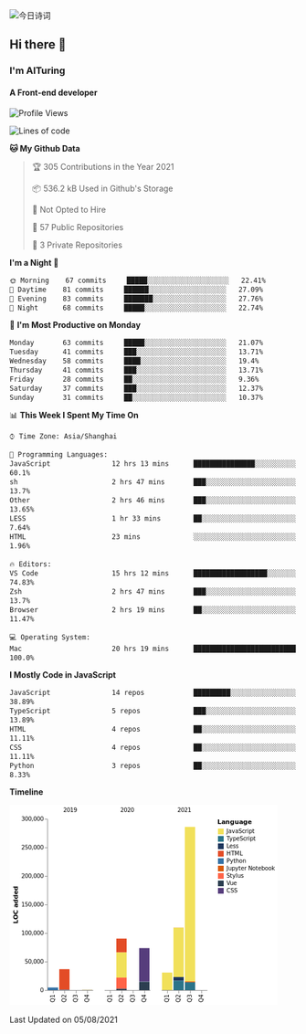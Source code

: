 <img alt="今日诗词" src="https://v2.jinrishici.com/one.svg?font-size=30&spacing=2&color=skyblue" style="max-width:100%; display: block; margin: 0 auto;">

## Hi there 👋
### I'm AITuring
#### A Front-end developer

<!-- <img src="./dhx.gif" width="400px"/> -->

<!--START_SECTION:waka-->
![Profile Views](http://img.shields.io/badge/Profile%20Views-0-blue)

![Lines of code](https://img.shields.io/badge/From%20Hello%20World%20I%27ve%20Written-632321%20lines%20of%20code-blue)

**🐱 My Github Data** 

> 🏆 305 Contributions in the Year 2021
 > 
> 📦 536.2 kB Used in Github's Storage 
 > 
> 🚫 Not Opted to Hire
 > 
> 📜 57 Public Repositories 
 > 
> 🔑 3 Private Repositories  
 > 
**I'm a Night 🦉** 

```text
🌞 Morning    67 commits     █████░░░░░░░░░░░░░░░░░░░░   22.41% 
🌆 Daytime    81 commits     ██████░░░░░░░░░░░░░░░░░░░   27.09% 
🌃 Evening    83 commits     ███████░░░░░░░░░░░░░░░░░░   27.76% 
🌙 Night      68 commits     █████░░░░░░░░░░░░░░░░░░░░   22.74%

```
📅 **I'm Most Productive on Monday** 

```text
Monday       63 commits     █████░░░░░░░░░░░░░░░░░░░░   21.07% 
Tuesday      41 commits     ███░░░░░░░░░░░░░░░░░░░░░░   13.71% 
Wednesday    58 commits     ████░░░░░░░░░░░░░░░░░░░░░   19.4% 
Thursday     41 commits     ███░░░░░░░░░░░░░░░░░░░░░░   13.71% 
Friday       28 commits     ██░░░░░░░░░░░░░░░░░░░░░░░   9.36% 
Saturday     37 commits     ███░░░░░░░░░░░░░░░░░░░░░░   12.37% 
Sunday       31 commits     ██░░░░░░░░░░░░░░░░░░░░░░░   10.37%

```


📊 **This Week I Spent My Time On** 

```text
⌚︎ Time Zone: Asia/Shanghai

💬 Programming Languages: 
JavaScript               12 hrs 13 mins      ███████████████░░░░░░░░░░   60.1% 
sh                       2 hrs 47 mins       ███░░░░░░░░░░░░░░░░░░░░░░   13.7% 
Other                    2 hrs 46 mins       ███░░░░░░░░░░░░░░░░░░░░░░   13.65% 
LESS                     1 hr 33 mins        ██░░░░░░░░░░░░░░░░░░░░░░░   7.64% 
HTML                     23 mins             ░░░░░░░░░░░░░░░░░░░░░░░░░   1.96%

🔥 Editors: 
VS Code                  15 hrs 12 mins      ██████████████████░░░░░░░   74.83% 
Zsh                      2 hrs 47 mins       ███░░░░░░░░░░░░░░░░░░░░░░   13.7% 
Browser                  2 hrs 19 mins       ██░░░░░░░░░░░░░░░░░░░░░░░   11.47%

💻 Operating System: 
Mac                      20 hrs 19 mins      █████████████████████████   100.0%

```

**I Mostly Code in JavaScript** 

```text
JavaScript               14 repos            █████████░░░░░░░░░░░░░░░░   38.89% 
TypeScript               5 repos             ███░░░░░░░░░░░░░░░░░░░░░░   13.89% 
HTML                     4 repos             ██░░░░░░░░░░░░░░░░░░░░░░░   11.11% 
CSS                      4 repos             ██░░░░░░░░░░░░░░░░░░░░░░░   11.11% 
Python                   3 repos             ██░░░░░░░░░░░░░░░░░░░░░░░   8.33%

```


**Timeline**

![Chart not found](https://raw.githubusercontent.com/AITuring/AITuring/main/charts/bar_graph.png) 


 Last Updated on 05/08/2021
<!--END_SECTION:waka-->


